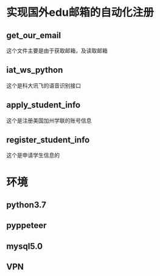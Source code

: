 # 实现国外edu邮箱的自动化注册

## get_our_email
  这个文件主要是由于获取邮箱，及读取邮箱

## iat_ws_python
  这个是科大讯飞的语音识别接口
  
## apply_student_info
  这个是注册美国加州学联的账号信息

## register_student_info
  这个是申请学生信息的


# 环境
  ## python3.7
  ## pyppeteer
  ## mysql5.0
  ## VPN
